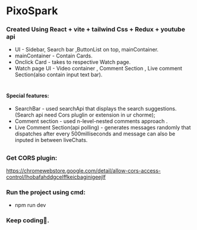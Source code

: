 # PixoSpark
### Created Using React + vite + tailwind Css + Redux + youtube api
- UI - Sidebar, Search bar ,ButtonList on top, mainContainer.
- mainContainer - Contain Cards.
- Onclick Card - takes to respective Watch page.
- Watch page UI - Video container , Comment Section , Live comment Section(also contain input text bar). 
# 
#### Special features:
* SearchBar - used searchApi that displays the search suggestions.(Search api need Cors pluglin or extension in ur chorme);
* Comment section - used n-level-nested comments approach .
* Live Comment Section(api polling) - generates messages randomly that dispatches after every 500milliseconds and message can also be inputed in between liveChats.

## 
### Get CORS plugin:
https://chromewebstore.google.com/detail/allow-cors-access-control/lhobafahddgcelffkeicbaginigeejlf

### Run the project using cmd:
* npm run dev 
 
### Keep coding💙.